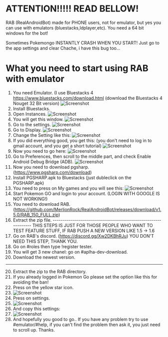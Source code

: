 # ATTENTION!!!!! READ BELLOW!
RAB (RealAndroidBot) made for PHONE users, not for emulator, but yes you can use with emulators (bluestacks,ldplayer,etc).
You need a 64 bit windows for the bot!

Sometimes Pokemongo INSTANTLY CRASH WHEN YOU START! Just go to the app settings and clear Chache, i have this bug too...



# What you need to start using RAB with emulator
1. You need Emulator. (I use Bluestacks 4 https://www.bluestacks.com/download.html (download the Bluestacks 4 Nouget 32 Bit version)
![Screenshot](https://i.imgur.com/WeeNSzf.png)
2. Install Bluestacks.
3. Open Instances.
![Screenshot](https://i.imgur.com/Urj6Vd4.png)
4. You will get this window.
![Screenshot](https://i.imgur.com/KYxZ7kG.png)
5. Go to the settings.
![Screenshot](https://i.imgur.com/S09DopP.png)
6. Go to Display.
![Screenshot](https://i.imgur.com/TzsucCg.png)
7. Change the Setting like this:
![Screenshot](https://i.imgur.com/ZSdIEZC.png)
8. If you did everything good, you get this: (you don't need to log in to gmail account, and you get a short tutorial)
![Screenshot](https://i.imgur.com/Z9W9BNb.png)
9. Now you need to go here:
![Screenshot](https://i.imgur.com/0meCHmA.png)
10. Go to Preferences, then scroll to the middle part, and check Enable Android Debug Bridge (ADB).
![Screenshot](https://i.imgur.com/28BL0mL.png)
11. Now you need to download pgsharp. (https://www.pgsharp.com/download)
12. Install PGSHARP.apk to Bluestacks (just dubleclick on the PGSHARP.apk)
13. You need to press on My games and you will see this:
![Screenshot](https://i.imgur.com/ZRXv93q.png)
14. Start Pokemon GO and login to your account. (LOGIN WITH GOOGLE IS NOT WORKING!)
14. You need to download RAB. (https://github.com/MerlionRock/RealAndroidBot/releases/download/v1.5.0/RAB_150_FULL.zip)
15. Extract the zip file.
--------------------------------------------------------------- THIS STEPS IS JUST FOR THOSE PEOPLE WHO WANT TO TEST FEATURE STUFF, IF RAB PUSH A NEW VERSION LIKE 1.5 -> 1.6
16. Go on RAB's discord. (https://discord.gg/Xw2DKBhRJu)        YOU DON'T NEED THIS STEP, THANK YOU.
17. Go on #roles then type !register tester.
18. You will get 3 new chanel: go on #aplha-dev-download.
29. Download the newest version.
---------------------------------------------------------------
20. Extract the zip to the RAB directory.
21. If you already logged in Pokemon Go please set the option like this for avoiding the ban!
22. Press on the yellow star icon.
23. ![Screenshot](https://i.imgur.com/vVAzRYH.png)
24. Press on settings.
25. ![Screenshot](https://i.imgur.com/wM9Qtmg.png)
26. And copy this settings:
27. ![Screenshot](https://i.imgur.com/gqaVXdk.png)
28. And hopefully you good to go.. If you have any problem try to use #emulator/#help, if you can't find the problem then ask it, you just need to scroll up. Thanks.
